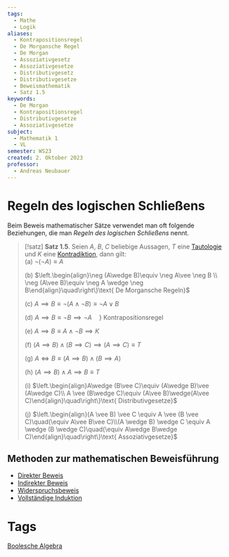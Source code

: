 ```yaml
---
tags:
  - Mathe
  - Logik
aliases:
  - Kontrapositionsregel
  - De Morgansche Regel
  - De Morgan
  - Assoziativgesetz
  - Assoziativgesetze
  - Distributivgesetz
  - Distributivgesetze
  - Beweismathematik
  - Satz 1.5
keywords:
  - De Morgan
  - Kontrapositionsregel
  - Distributivgesetze
  - Assoziativgesetze
subject:
  - Mathematik 1
  - VL
semester: WS23
created: 2. Oktober 2023
professor:
  - Andreas Neubauer
---
```

 

# Regeln des logischen Schließens

Beim Beweis mathematischer Sätze verwendet man oft folgende Beziehungen, die man *Regeln des logischen Schließens* nennt.

> [!satz] **Satz 1.5**. Seien $A$, $B$, $C$ beliebige Aussagen, $T$ eine [Tautologie](Aussagenlogik.md) und $K$ eine [Kontradiktion](Aussagenlogik.md), dann gilt:  
> (a) $\neg(\neg A)\equiv A$  
> 
> (b) $\left.\begin{align}\neg (A\wedge B)\equiv \neg A\vee \neg B \\ \neg (A\vee B)\equiv \neg A \wedge \neg B\end{align}\quad\right\}\text{ De Morgansche Regeln}$  
> 
> (c) $A\implies B\equiv\neg(A\wedge \neg B) \equiv\neg A\vee B$  
>
> (d) $A\implies B\equiv \neg B\implies \neg A\quad\}\text{ Kontrapositionsregel}$  
> 
> (e) $A\implies B\equiv A\wedge \neg B\implies K$  
> 
> (f) $(A\implies B)\wedge(B\implies C)\implies(A\implies C)\equiv T$  
> 
> (g) $A \iff B\equiv(A\implies B)\wedge(B\implies A)$  
> 
> (h) $(A\implies B)\wedge A\implies B\equiv T$
> 
> (i) $\left.\begin{align}A\wedge (B\vee C)\equiv (A\wedge B)\vee (A\wedge C)\\ A \vee (B\wedge C)\equiv (A\vee B)\wedge(A\vee C)\end{align}\quad\right\}\text{ Distributivgesetze}$
> 
> (j) $\left.\begin{align}(A \vee B) \vee C \equiv A \vee (B \vee C)\quad(\equiv A\vee B\vee C)\\(A \wedge B) \wedge C \equiv A \wedge (B \wedge C)\quad(\equiv A\wedge B\wedge C)\end{align}\quad\right\}\text{ Assoziativgesetze}$

## Methoden zur mathematischen Beweisführung

- [Direkter Beweis](Modus%20Ponens.md)
- [Indirekter Beweis](Indirekter%20Beweis.md)
- [Widerspruchsbeweis](Widerspruchsbeweis.md)
- [Vollständige Induktion](Induktionsbeweis.md)

# Tags

[Boolesche Algebra](../Algebra/Boolesche%20Algebra.md)